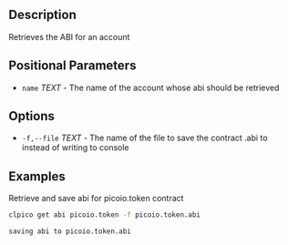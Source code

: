 ## Description
Retrieves the ABI for an account

## Positional Parameters
- `name` _TEXT_ - The name of the account whose abi should be retrieved

## Options
- `-f,--file` _TEXT_ - The name of the file to save the contract .abi to instead of writing to console

## Examples
Retrieve and save abi for picoio.token contract

```sh
clpico get abi picoio.token -f picoio.token.abi
```
```console
saving abi to picoio.token.abi
```
